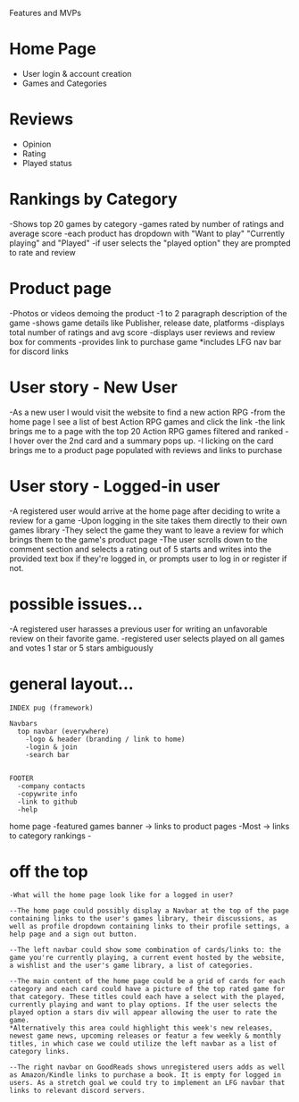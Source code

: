 Features and MVPs
# Home Page
  - User login & account creation
  - Games and Categories

# Reviews
  - Opinion
  - Rating
  - Played status

# Rankings by Category
  -Shows top 20 games by category
  -games rated by number of ratings and average score
  -each product has dropdown with "Want to play" "Currently playing" and "Played" 
    -if user selects the "played option" they are prompted to rate and review

# Product page
  -Photos or videos demoing the product
  -1 to 2 paragraph description of the game
  -shows game details like Publisher, release date, platforms
  -displays total number of ratings and avg score
  -displays user reviews and review box for comments
  -provides link to purchase game
  *includes LFG nav bar for discord links

# User story - New User
  -As a new user I would visit the website to find a new action RPG
  -from the home page I see a list of best Action RPG games and click the link
  -the link brings me to a page with the top 20 Action RPG games filtered and ranked
  -I hover over the 2nd card and a summary pops up.
  -I licking on the card brings me to a product page populated with reviews and links to purchase

# User story - Logged-in user
  -A registered user would arrive at the home page after deciding to write a review for a game
  -Upon logging in the site takes them directly to their own games library
  -They select the game they want to leave a review for which brings them to the game's product page
  -The user scrolls down to the comment section and selects a rating out of 5 starts and writes into the provided text box if they're logged in, or prompts user to log in or register if not.

# possible issues...
  -A registered user harasses a previous user for writing an unfavorable review on their favorite game. 
  -registered user selects played on all games and votes 1 star or 5 stars ambiguously

# general layout...
    INDEX pug (framework)

    Navbars
      top navbar (everywhere)
        -logo & header (branding / link to home)
        -login & join
        -search bar
         
    
    FOOTER
      -company contacts
      -copywrite info
      -link to github
      -help


  home page
    -featured games banner -> links to product pages
    -Most  -> links to category rankings
    -


# off the top 

    -What will the home page look like for a logged in user?
    
    --The home page could possibly display a Navbar at the top of the page containing links to the user's games library, their discussions, as well as profile dropdown containing links to their profile settings, a help page and a sign out button. 

    --The left navbar could show some combination of cards/links to: the game you're currently playing, a current event hosted by the website, a wishlist and the user's game library, a list of categories.

    --The main content of the home page could be a grid of cards for each category and each card could have a picture of the top rated game for that category. These titles could each have a select with the played, currently playing and want to play options. If the user selects the played option a stars div will appear allowing the user to rate the game.
    *Alternatively this area could highlight this week's new releases, newest game news, upcoming releases or featur a few weekly & monthly titles, in which case we could utilize the left navbar as a list of category links.
       
    --The right navbar on GoodReads shows unregistered users adds as well as Amazon/Kindle links to purchase a book. It is empty for logged in users. As a stretch goal we could try to implement an LFG navbar that links to relevant discord servers.